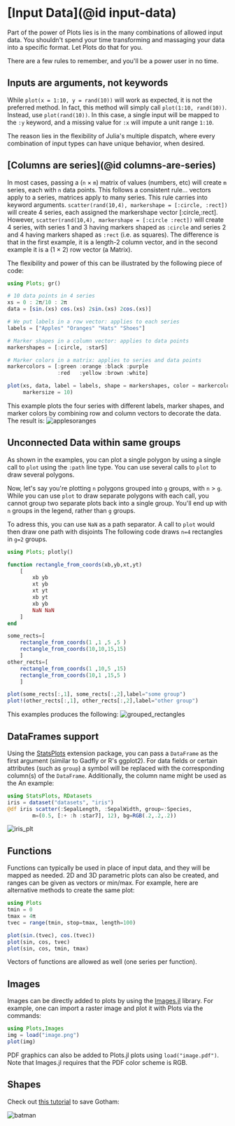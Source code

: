 # [Input Data](@id input-data)

Part of the power of Plots lies is in the many combinations of allowed input data.
You shouldn't spend your time transforming and massaging your data into a specific format.
Let Plots do that for you.

There are a few rules to remember, and you'll be a power user in no time.

## Inputs are arguments, not keywords

While `plot(x = 1:10, y = rand(10))` will work as expected, it is not the preferred method.  In fact,
this method will simply call `plot(1:10, rand(10))`.  Instead,
use `plot(rand(10))`.  In this case, a single input will be mapped to the `:y` keyword, and a missing
value for `:x` will impute a unit range `1:10`.

The reason lies in the flexibility of Julia's multiple dispatch, where every combination of input types
can have unique behavior, when desired.

## [Columns are series](@id columns-are-series)

In most cases, passing a (`n` × `m`) matrix of values (numbers, etc) will create `m` series, each with `n` data points.  This follows a consistent rule… vectors apply to a series, matrices apply to many series.  This rule carries into keyword arguments.  `scatter(rand(10,4), markershape = [:circle, :rect])` will create 4 series, each assigned the markershape vector [:circle,:rect].  However, `scatter(rand(10,4), markershape = [:circle :rect])` will create 4 series, with series 1 and 3 having markers shaped as `:circle` and series 2 and 4 having markers shaped as `:rect` (i.e. as squares).  The difference is that in the first example, it is a length-2 column vector, and in the second example it is a (1 × 2) row vector (a Matrix).

The flexibility and power of this can be illustrated by the following piece of code:
```julia
using Plots; gr()

# 10 data points in 4 series
xs = 0 : 2π/10 : 2π
data = [sin.(xs) cos.(xs) 2sin.(xs) 2cos.(xs)]

# We put labels in a row vector: applies to each series
labels = ["Apples" "Oranges" "Hats" "Shoes"]

# Marker shapes in a column vector: applies to data points
markershapes = [:circle, :star5]

# Marker colors in a matrix: applies to series and data points
markercolors = [:green :orange :black :purple
                :red   :yellow :brown :white]

plot(xs, data, label = labels, shape = markershapes, color = markercolors,
     markersize = 10)
```
This example plots the four series with different labels, marker shapes, and marker colors by combining row and column vectors to decorate the data.  The result is:
![applesoranges](examples/img/input/columns_are_series.png)

## Unconnected Data within same groups

As shown in the examples, you can plot a single polygon by using a single call to `plot` using the `:path` line type. You can use several calls to `plot` to draw several polygons.

Now, let's say you're plotting `n` polygons grouped into `g` groups, with `n` > `g`. While you can use `plot` to draw separate polygons with each call, you cannot group two separate plots back into a single group. You'll end up with `n` groups in the legend, rather than `g` groups.

To adress this, you can use `NaN` as a path separator. A call to `plot` would then draw one path with disjoints The following code draws `n=4` rectangles in `g=2` groups.

```julia
using Plots; plotly()

function rectangle_from_coords(xb,yb,xt,yt)
    [
        xb yb
        xt yb
        xt yt
        xb yt
        xb yb
        NaN NaN
    ]
end

some_rects=[
    rectangle_from_coords(1 ,1 ,5 ,5 )
    rectangle_from_coords(10,10,15,15)
    ]
other_rects=[
    rectangle_from_coords(1 ,10,5 ,15)
    rectangle_from_coords(10,1 ,15,5 )
    ]

plot(some_rects[:,1], some_rects[:,2],label="some group")
plot!(other_rects[:,1], other_rects[:,2],label="other group")
```
This examples produces the following:
![grouped_rectangles](examples/img/input/groups.png)

## DataFrames support

Using the [StatsPlots](https://github.com/JuliaPlots/StatsPlots.jl) extension package, you can pass a `DataFrame` as the first argument (similar to Gadfly or R's ggplot2).  For data fields or certain attributes (such as `group`) a symbol will be replaced with the corresponding column(s) of the `DataFrame`.  Additionally, the column name might be used as the   An example:

```julia
using StatsPlots, RDatasets
iris = dataset("datasets", "iris")
@df iris scatter(:SepalLength, :SepalWidth, group=:Species,
        m=(0.5, [:+ :h :star7], 12), bg=RGB(.2,.2,.2))
```

![iris_plt](examples/img/input/dataframes.png)

## Functions

Functions can typically be used in place of input data, and they will be mapped as needed. 2D and 3D parametric plots can also be created, and ranges can be given as vectors or min/max.  For example, here are alternative methods to create the same plot:

```julia
using Plots
tmin = 0
tmax = 4π
tvec = range(tmin, stop=tmax, length=100)

plot(sin.(tvec), cos.(tvec))
plot(sin, cos, tvec)
plot(sin, cos, tmin, tmax)
```

Vectors of functions are allowed as well (one series per function).

## Images

Images can be directly added to plots by using the [Images.jl](https://github.com/timholy/Images.jl) library. For example, one can import a raster image and plot it with Plots via the commands:

```julia
using Plots,Images
img = load("image.png")
plot(img)
```

PDF graphics can also be added to Plots.jl plots using `load("image.pdf")`. Note that Images.jl requires that the PDF color scheme is RGB.

## Shapes

Check out [this tutorial](https://github.com/tbreloff/ExamplePlots.jl/blob/master/notebooks/batman.ipynb) to save Gotham:

![batman](examples/img/input/batman.png)
